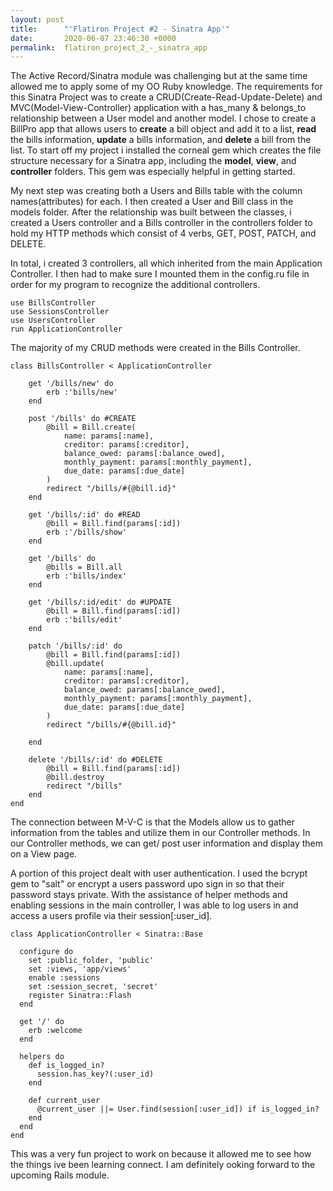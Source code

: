 ```yaml
---
layout: post
title:      "'Flatiron Project #2 - Sinatra App'"
date:       2020-06-07 23:46:30 +0000
permalink:  flatiron_project_2_-_sinatra_app
---
```



The Active Record/Sinatra module was challenging but at the same time allowed me to apply some of my OO Ruby knowledge. The requirements for this Sinatra Project was to create a CRUD(Create-Read-Update-Delete) and MVC(Model-View-Controller) application with a has_many & belongs_to relationship between a User model and another model. I chose to create a BillPro app that allows users to **create** a bill object and add it to a list, **read** the bills information, **update** a bills information, and **delete** a bill from the list. To start off my project i installed the corneal gem which creates the file structure necessary for a Sinatra app, including the **model**, **view**, and **controller** folders. This gem was especially helpful in getting started.

My next step was creating both a Users and Bills table with the column names(attributes) for each. I then created a User and Bill class in the models folder. After the relationship was built between the classes, i created a Users controller and a Bills controller in the controllers folder to hold my HTTP methods which consist of 4 verbs, GET, POST, PATCH, and DELETE.  

In total, i created 3 controllers, all which inherited from the main Application Controller. I  then had to make sure I mounted them in the config.ru file in order for my program to recognize the additional controllers.
```
use BillsController
use SessionsController
use UsersController
run ApplicationController
```


The majority of my CRUD methods were created in the Bills Controller. 
```
class BillsController < ApplicationController

    get '/bills/new' do 
        erb :'bills/new'
    end

    post '/bills' do #CREATE
        @bill = Bill.create(
            name: params[:name],
            creditor: params[:creditor],
            balance_owed: params[:balance_owed],
            monthly_payment: params[:monthly_payment],
            due_date: params[:due_date]
        )
        redirect "/bills/#{@bill.id}"
    end 

    get '/bills/:id' do #READ
        @bill = Bill.find(params[:id])
        erb :'/bills/show'
    end

    get '/bills' do 
        @bills = Bill.all
        erb :'bills/index'
    end

    get '/bills/:id/edit' do #UPDATE
        @bill = Bill.find(params[:id])
        erb :'bills/edit'
    end 

    patch '/bills/:id' do
        @bill = Bill.find(params[:id])
        @bill.update(
            name: params[:name],
            creditor: params[:creditor],
            balance_owed: params[:balance_owed],
            monthly_payment: params[:monthly_payment],
            due_date: params[:due_date]
        )
        redirect "/bills/#{@bill.id}"

    end 

    delete '/bills/:id' do #DELETE
        @bill = Bill.find(params[:id])
        @bill.destroy
        redirect "/bills"
    end
end
```

The connection between M-V-C is that the Models allow us to gather information from the tables and utilize them in our Controller methods. In our Controller methods, we can get/ post user information and display them on a View page.  

A portion of this project dealt with user authentication. I used the bcrypt gem to "salt" or encrypt a users password upo sign in so that their password stays private. With the assistance of helper methods and enabling sessions in the main controller, I was able to log users in and access a users profile via their session[:user_id].
```
class ApplicationController < Sinatra::Base

  configure do
    set :public_folder, 'public'
    set :views, 'app/views'
    enable :sessions
    set :session_secret, 'secret'
    register Sinatra::Flash
  end

  get '/' do
    erb :welcome 
  end 

  helpers do 
    def is_logged_in?
      session.has_key?(:user_id)
    end 

    def current_user
      @current_user ||= User.find(session[:user_id]) if is_logged_in?
    end
  end 
end
```

This was a very fun project to work on because it allowed me to see how the things ive been learning connect. I am definitely ooking forward to the upcoming Rails module.


